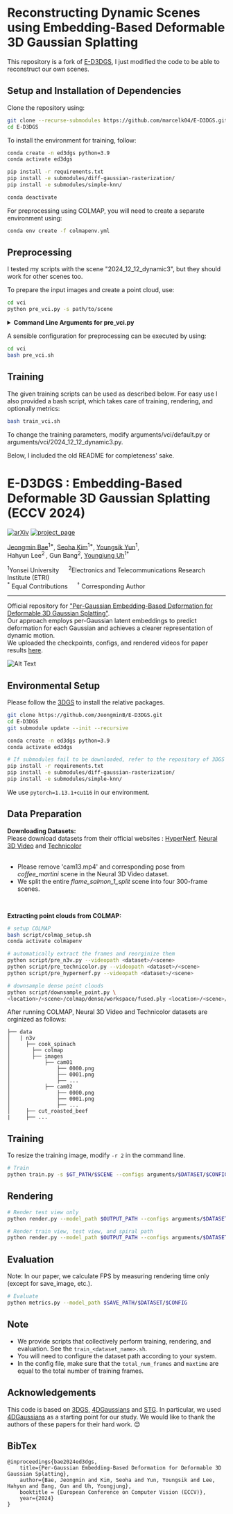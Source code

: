 # Reconstructing Dynamic Scenes using Embedding-Based Deformable 3D Gaussian Splatting

This repository is a fork of [E-D3DGS](https://github.com/JeongminB/E-D3DGS), I just modified the code to be able to reconstruct our own scenes.

## Setup and Installation of Dependencies

Clone the repository using:

```bash
git clone --recurse-submodules https://github.com/marcelk04/E-D3DGS.git 
cd E-D3DGS
```

To install the environment for training, follow:

```bash
conda create -n ed3dgs python=3.9 
conda activate ed3dgs

pip install -r requirements.txt
pip install -e submodules/diff-gaussian-rasterization/
pip install -e submodules/simple-knn/ 

conda deactivate
```

For preprocessing using COLMAP, you will need to create a separate environment using:

```bash
conda env create -f colmapenv.yml
```

## Preprocessing

I tested my scripts with the scene "2024_12_12_dynamic3", but they should work for other scenes too.

To prepare the input images and create a point cloud, use:

```bash
cd vci
python pre_vci.py -s path/to/scene
```

<details>
<summary><span style="font-weight: bold;">Command Line Arguments for pre_vci.py</span></summary>

#### --source_path / -s
Path to the dataset

#### --calibration_file / -c
Path to a calibration file containing the camera poses, ignored when COLMAP's mapper is used (default: calibration.json)

#### --camera
The camera type to be used by COLMAP (default and recommended: PINHOLE)

#### --use_mapper
Use the COLMAP mapper to estimate the camera poses

#### --replace_images
Delete previously prepared images and copy/process them again

#### --gaussian_splatting
Enable output for static 3D Gaussian Splatting

#### --skip_dense
Skip the dense reconstruction and only create a sparse reconstruction (True when --gaussian_splatting is set)

#### --remove_background
Use the given backgrounds to extract alpha masks and mask out the background

#### --rotate_images
Rotate the input images correctly (True when --use_mapper is set)

</details>

A sensible configuration for preprocessing can be executed by using:

```bash
cd vci
bash pre_vci.sh
```

## Training

The given training scripts can be used as described below. For easy use I also provided a bash script, which takes care of training, rendering, and optionally metrics:

```bash
bash train_vci.sh
```

To change the training parameters, modify arguments/vci/default.py or arguments/vci/2024_12_12_dynamic3.py.

Below, I included the old README for completeness' sake.


#  E-D3DGS : Embedding-Based Deformable 3D Gaussian Splatting (ECCV 2024)

[![arXiv](https://img.shields.io/badge/arXiv-2404.03613-006600)](https://arxiv.org/abs/2404.03613) 
[![project_page](https://img.shields.io/badge/project_page-68BC71)](https://jeongminb.github.io/e-d3dgs/)

[Jeongmin Bae](https://jeongminb.github.io/)<sup>1*</sup>, [Seoha Kim](https://seoha-kim.github.io/)<sup>1*</sup>, [Youngsik Yun](https://bbangsik13.github.io/)<sup>1</sup>, </br>
Hahyun Lee<sup>2 </sup>, Gun Bang<sup>2</sup>, [Youngjung Uh](https://github.com/yj-uh)<sup>1†</sup>

<sup>1</sup>Yonsei University &emsp; <sup>2</sup>Electronics and Telecommunications Research Institute (ETRI)
<br><sup>\*</sup> Equal Contributions &emsp; <sup>†</sup> Corresponding Author

---


Official repository for <a href="https://arxiv.org/abs/2404.03613">"Per-Gaussian Embedding-Based Deformation for Deformable 3D Gaussian Splatting"</a><be>. <br>
Our approach employs per-Gaussian latent embeddings to predict deformation for each Gaussian and achieves a clearer representation of dynamic motion. <br>
We uploaded the checkpoints, configs, and rendered videos for paper results [here](https://drive.google.com/drive/folders/1PAaIp5cNYNpLjQ5JX0SVLh5Yn_K9UmJd?usp=sharing).

![Alt Text](https://github.com/JeongminB/E-D3DGS/blob/main/teaser.gif)

## Environmental Setup
Please follow the [3DGS](https://github.com/graphdeco-inria/gaussian-splatting) to install the relative packages.
```bash
git clone https://github.com/JeongminB/E-D3DGS.git
cd E-D3DGS
git submodule update --init --recursive

conda create -n ed3dgs python=3.9 
conda activate ed3dgs

# If submodules fail to be downloaded, refer to the repository of 3DGS  
pip install -r requirements.txt
pip install -e submodules/diff-gaussian-rasterization/
pip install -e submodules/simple-knn/ 
```
We use `pytorch=1.13.1+cu116` in our environment.


## Data Preparation

**Downloading Datasets:**  
Please download datasets from their official websites : [HyperNerf](https://github.com/google/hypernerf/releases/tag/v0.1), [Neural 3D Video](https://github.com/facebookresearch/Neural_3D_Video) and [Technicolor](https://www.interdigital.com/data_sets/light-field-dataset) <br><br>
- Please remove 'cam13.mp4' and corresponding pose from <i>coffee_martini</i> scene in the Neural 3D Video dataset. <br>
- We split the entire <i>flame_salmon_1_split</i> scene into four 300-frame scenes.

<br>

**Extracting point clouds from COLMAP:** 
```bash
# setup COLMAP 
bash script/colmap_setup.sh
conda activate colmapenv 

# automatically extract the frames and reorginize them
python script/pre_n3v.py --videopath <dataset>/<scene>
python script/pre_technicolor.py --videopath <dataset>/<scene>
python script/pre_hypernerf.py --videopath <dataset>/<scene>

# downsample dense point clouds
python script/downsample_point.py \
<location>/<scene>/colmap/dense/workspace/fused.ply <location>/<scene>/points3D_downsample.ply
```


After running COLMAP, Neural 3D Video and Technicolor datasets are orginized as follows:
```
├── data
│   | n3v
│     ├── cook_spinach
│       ├── colmap
│       ├── images
│           ├── cam01
│               ├── 0000.png
│               ├── 0001.png
│               ├── ...
│           ├── cam02
│               ├── 0000.png
│               ├── 0001.png
│               ├── ...
│     ├── cut_roasted_beef
|     ├── ...
```

## Training

To resize the training image, modify `-r 2` in the command line.
``` bash
# Train
python train.py -s $GT_PATH/$SCENE --configs arguments/$DATASET/$CONFIG.py --model_path $OUTPUT_PATH --expname $DATASET/$SCENE -r 2
``` 

## Rendering


``` bash
# Render test view only
python render.py --model_path $OUTPUT_PATH --configs arguments/$DATASET/$CONFIG.py --skip_train --skip_video

# Render train view, test view, and spiral path
python render.py --model_path $OUTPUT_PATH --configs arguments/$DATASET/$CONFIG.py
```

## Evaluation
Note: In our paper, we calculate FPS by measuring rendering time only (except for save_image, etc.).
``` bash
# Evaluate
python metrics.py --model_path $SAVE_PATH/$DATASET/$CONFIG
```

## Note

* We provide scripts that collectively perform training, rendering, and evaluation. See the `train_<dataset_name>.sh`. 
* You will need to configure the dataset path according to your system.
* In the config file, make sure that the `total_num_frames` and `maxtime` are equal to the total number of training frames.

## Acknowledgements

This code is based on [3DGS](https://github.com/graphdeco-inria/gaussian-splatting), [4DGaussians](https://github.com/hustvl/4DGaussians) and [STG](https://github.com/oppo-us-research/SpacetimeGaussians). In particular, we used [4DGaussians](https://github.com/hustvl/4DGaussians) as a starting point for our study. We would like to thank the authors of these papers for their hard work. 😊

## BibTex
```
@inproceedings{bae2024ed3dgs,
    title={Per-Gaussian Embedding-Based Deformation for Deformable 3D Gaussian Splatting}, 
    author={Bae, Jeongmin and Kim, Seoha and Yun, Youngsik and Lee, Hahyun and Bang, Gun and Uh, Youngjung}, 
    booktitle = {European Conference on Computer Vision (ECCV)},
    year={2024}
}
```
